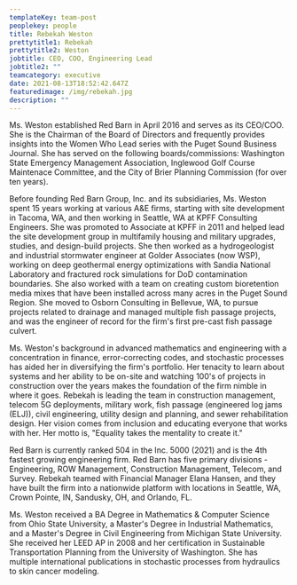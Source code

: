 ```yaml
---
templateKey: team-post
peoplekey: people
title: Rebekah Weston
prettytitle1: Rebekah
prettytitle2: Weston
jobtitle: CEO, COO, Engineering Lead
jobtitle2: ""
teamcategory: executive
date: 2021-08-13T18:52:42.647Z
featuredimage: /img/rebekah.jpg
description: ""
---
```

Ms. Weston established Red Barn in April 2016 and serves as its CEO/COO.  She is the Chairman of the Board of Directors and frequently provides insights into the Women Who Lead series with the Puget Sound Business Journal.  She has served on the following boards/commissions:  Washington State Emergency Management Association, Inglewood Golf Course Maintenace Committee, and the City of Brier Planning Commission (for over ten years).  

Before founding Red Barn Group, Inc. and its subsidiaries, Ms. Weston spent 15 years working at various A&E firms, starting with site development in Tacoma, WA, and then working in Seattle, WA at KPFF Consulting Engineers.  She was promoted to Associate at KPFF in 2011 and helped lead the site development group in multifamily housing and military upgrades, studies, and design-build projects.  She then worked as a hydrogeologist and industrial stormwater engineer at Golder Associates (now WSP), working on deep geothermal energy optimizations with Sandia National Laboratory and fractured rock simulations for DoD contamination boundaries.  She also worked with a team on creating custom bioretention media mixes that have been installed across many acres in the Puget Sound Region.   She moved to Osborn Consulting in Bellevue, WA, to pursue projects related to drainage and managed multiple fish passage projects, and was the engineer of record for the firm's first pre-cast fish passage culvert.  

Ms. Weston's background in advanced mathematics and engineering with a concentration in finance, error-correcting codes, and stochastic processes has aided her in diversifying the firm's portfolio.  Her tenacity to learn about systems and her ability to be on-site and watching 100's of projects in construction over the years makes the foundation of the firm nimble in where it goes.  Rebekah is leading the team in construction management, telecom 5G deployments, military work, fish passage (engineered log jams (ELJ)), civil engineering, utility design and planning, and sewer rehabilitation design.  Her vision comes from inclusion and educating everyone that works with her.  Her motto is, "Equality takes the mentality to create it."  

Red Barn is currently ranked 504 in the Inc. 5000 (2021) and is the 4th fastest growing engineering firm.  Red Barn has five primary divisions - Engineering, ROW Management, Construction Management, Telecom, and Survey.  Rebekah teamed with Financial Manager Elana Hansen, and they have built the firm into a nationwide platform with locations in Seattle, WA, Crown Pointe, IN, Sandusky, OH, and Orlando, FL.

Ms. Weston received a BA Degree in Mathematics & Computer Science from Ohio State University, a Master's Degree in Industrial Mathematics, and a Master's Degree in Civil Engineering from Michigan State University.  She received her LEED AP in 2008 and her certification in Sustainable Transportation Planning from the University of Washington.  She has multiple international publications in stochastic processes from hydraulics to skin cancer modeling.